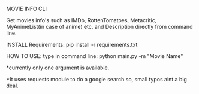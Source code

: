 MOVIE INFO CLI

Get movies info's such as IMDb, RottenTomatoes, Metacritic, MyAnimeList(in case of anime) etc. 
and Description directly from command line.

INSTALL Requirements: pip install -r requirements.txt

HOW TO USE:
type in command line:
python main.py -m "Movie Name"

*currently only one argument is available.

*It uses requests module to do a google search so, small typos aint a big deal.
